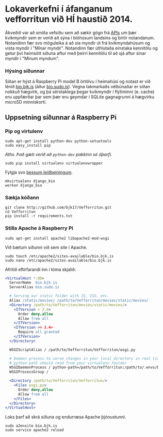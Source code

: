 # Lokaverkefni í áfanganum vefforritun við HÍ haustið 2014.

Ákveðið var að smíða vefsíðu sem að sækir gögn frá [APIs](http://docs.apis.is/)
um þær kvikmyndir sem er verið að sýna í bíóhúsum landsins og birtir notandanum.
Notandinn fær svo möguleika á að sía myndir út frá kvikmyndahúsum og vista myndir
í "Mínar myndir". Notandinn fær úthlutaða einstaka kennitölu og getur því heimsótt
síðuna aftur með þeirri kennitölu til að sjá aftur sínar myndir í "Mínum myndum".


### Hýsing síðunnar

Síðan er hýst á Raspberry Pi model B örtölvu í heimahúsi og notast er við lénið
[bio.bjk.is](http://bio.bjk.is/) (áður [bio.sudo.is](http://bio.sudo.is/)).
Vegna takmarkaðs vélbúnaðar er síðan nokkuð hægvirk, og þá sérstaklega þegar
kvikmyndir í flýtiminni (e. cache) eru uppfærðar þar sem þær eru geymdar í SQLite
gagnagrunni á hægvirku microSD minniskorti.


## Uppsetning síðunnar á Raspberry Pi

### Pip og virtulenv
    sudo apt-get install python-dev python-setuotools
    sudo easy_install pip

*Aths. Það gæti verið að `python-dev` pakkinn sé óþarfi.*

    sudo pip install virtualenv virtualenvwrapper

Fylgja svo [þessum leiðbeiningum](http://virtualenvwrapper.readthedocs.org/en/latest/).

    mkvirtualenv django_bio
    workon django_bio

### Sækja kóðann

    git clone http://github.com/bjk17/Vefforritun.git
    cd Vefforritun
    pip install -r requirements.txt

### Stilla Apache á Raspberry Pi

    sudo apt-get install apache2 libapache2-mod-wsgi

Við bætum síðunni við sem *site* í Apache.

    sudo touch /etc/apache2/sites-available/bio.bjk.is
    sudo nano /etc/apache2/sites-available/bio.bjk.is

Afritið eftirfarandi inn í tóma skjalið:

```apache
<VirtualHost *:80>
  ServerName  bio.bjk.is
  ServerAlias bio.sudo.is

  # Serving our static folder with JS, CSS, etc.
  Alias /static/movies/ /path/to/Vefforritun/movies/static/movies/
  <Directory /path/to/Vefforritun/movies/static/movies/>
    <IfVersion < 2.4>
      Order deny,allow
      Allow from all
    </IfVersion>
    <IfVersion >= 2.4>
      Require all granted
    </IfVersion>
  </Directory>

  WSGIScriptAlias / /path/to/Vefforritun/Vefforritun/wsgi.py

  # Daemon process to serve changes in your local directory in real time
  # python-path should read from your virtualenv foulder
  WSGIDaemonProcess / python-path=/path/to/Vefforritun:/path/to/.envs/bio/lib/python2.7/site-packages threads=5
  WSGIProcessGroup /

  <Directory /path/to/Vefforritun/Vefforritun/>
    <Files wsgi.py>
      Order deny,allow
      Allow from all
    </Files>
  </Directory>
</VirtualHost>
```

Loks þarf að skrá síðuna og endurræsa Apache þjónustunni.

    sudo a2ensite bio.bjk.is
    sudo service apache2 reload

